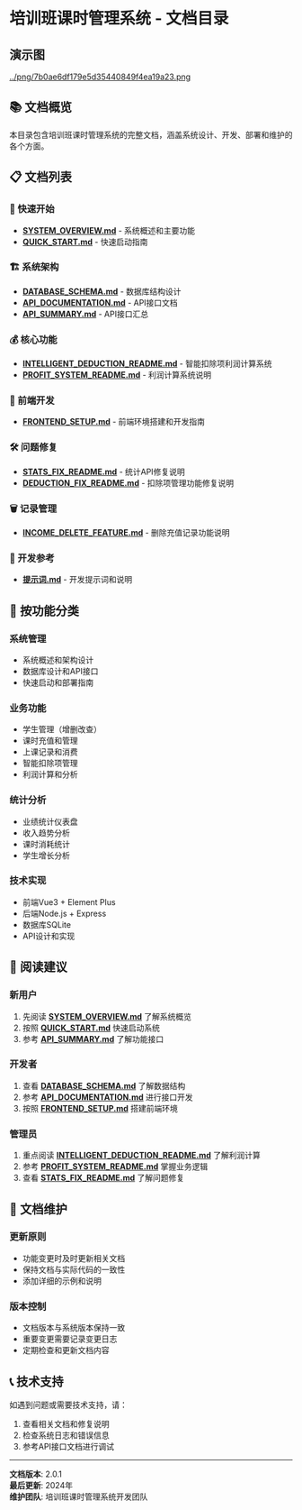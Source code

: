 # 培训班课时管理系统 - 文档目录


## 演示图


[../png/7b0ae6df179e5d35440849f4ea19a23.png](../png/7b0ae6df179e5d35440849f4ea19a23.png)

## 📚 文档概览

本目录包含培训班课时管理系统的完整文档，涵盖系统设计、开发、部署和维护的各个方面。

## 📋 文档列表


### 🚀 快速开始
- **[SYSTEM_OVERVIEW.md](./SYSTEM_OVERVIEW.md)** - 系统概述和主要功能
- **[QUICK_START.md](./QUICK_START.md)** - 快速启动指南

### 🏗️ 系统架构
- **[DATABASE_SCHEMA.md](./DATABASE_SCHEMA.md)** - 数据库结构设计
- **[API_DOCUMENTATION.md](./API_DOCUMENTATION.md)** - API接口文档
- **[API_SUMMARY.md](./API_SUMMARY.md)** - API接口汇总

### 💰 核心功能
- **[INTELLIGENT_DEDUCTION_README.md](./INTELLIGENT_DEDUCTION_README.md)** - 智能扣除项利润计算系统
- **[PROFIT_SYSTEM_README.md](./PROFIT_SYSTEM_README.md)** - 利润计算系统说明

### 🎨 前端开发
- **[FRONTEND_SETUP.md](./FRONTEND_SETUP.md)** - 前端环境搭建和开发指南

### 🛠️ 问题修复
- **[STATS_FIX_README.md](./STATS_FIX_README.md)** - 统计API修复说明
- **[DEDUCTION_FIX_README.md](./DEDUCTION_FIX_README.md)** - 扣除项管理功能修复说明

### 🗑️ 记录管理
- **[INCOME_DELETE_FEATURE.md](./INCOME_DELETE_FEATURE.md)** - 删除充值记录功能说明

### 📝 开发参考
- **[提示词.md](./提示词.md)** - 开发提示词和说明

## 🎯 按功能分类

### 系统管理
- 系统概述和架构设计
- 数据库设计和API接口
- 快速启动和部署指南

### 业务功能
- 学生管理（增删改查）
- 课时充值和管理
- 上课记录和消费
- 智能扣除项管理
- 利润计算和分析

### 统计分析
- 业绩统计仪表盘
- 收入趋势分析
- 课时消耗统计
- 学生增长分析

### 技术实现
- 前端Vue3 + Element Plus
- 后端Node.js + Express
- 数据库SQLite
- API设计和实现

## 📖 阅读建议

### 新用户
1. 先阅读 **[SYSTEM_OVERVIEW.md](./SYSTEM_OVERVIEW.md)** 了解系统概览
2. 按照 **[QUICK_START.md](./QUICK_START.md)** 快速启动系统
3. 参考 **[API_SUMMARY.md](./API_SUMMARY.md)** 了解功能接口

### 开发者
1. 查看 **[DATABASE_SCHEMA.md](./DATABASE_SCHEMA.md)** 了解数据结构
2. 参考 **[API_DOCUMENTATION.md](./API_DOCUMENTATION.md)** 进行接口开发
3. 按照 **[FRONTEND_SETUP.md](./FRONTEND_SETUP.md)** 搭建前端环境

### 管理员
1. 重点阅读 **[INTELLIGENT_DEDUCTION_README.md](./INTELLIGENT_DEDUCTION_README.md)** 了解利润计算
2. 参考 **[PROFIT_SYSTEM_README.md](./PROFIT_SYSTEM_README.md)** 掌握业务逻辑
3. 查看 **[STATS_FIX_README.md](./STATS_FIX_README.md)** 了解问题修复

## 🔧 文档维护

### 更新原则
- 功能变更时及时更新相关文档
- 保持文档与实际代码的一致性
- 添加详细的示例和说明

### 版本控制
- 文档版本与系统版本保持一致
- 重要变更需要记录变更日志
- 定期检查和更新文档内容

## 📞 技术支持

如遇到问题或需要技术支持，请：
1. 查看相关文档和修复说明
2. 检查系统日志和错误信息
3. 参考API接口文档进行调试

---

**文档版本**: 2.0.1  
**最后更新**: 2024年  
**维护团队**: 培训班课时管理系统开发团队
